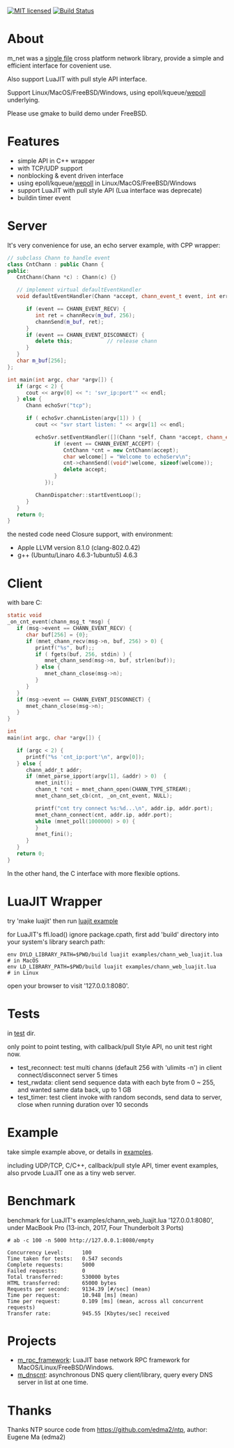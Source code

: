 
[![MIT licensed][1]][2]  [![Build Status][3]][4]


[1]: https://img.shields.io/badge/license-MIT-blue.svg
[2]: LICENSE

[3]: https://travis-ci.org/lalawue/m_net.svg?branch=master
[4]: https://travis-ci.org/lalawue/m_net



# About

m_net was a  [single file](https://github.com/lalawue/m_net/blob/master/src/mnet_core.c) cross platform network library, provide a simple and efficient interface for covenient use.

Also support LuaJIT with pull style API interface.

Support Linux/MacOS/FreeBSD/Windows, using epoll/kqueue/[wepoll](https://github.com/piscisaureus/wepoll) underlying.

Please use gmake to build demo under FreeBSD.



# Features

- simple API in C++ wrapper
- with TCP/UDP support
- nonblocking & event driven interface
- using epoll/kqueue/[wepoll](https://github.com/piscisaureus/wepoll) in Linux/MacOS/FreeBSD/Windows
- support LuaJIT with pull style API (Lua interface was deprecate)
- buildin timer event



# Server 

It's very convenience for use, an echo server example, with CPP wrapper:

```cpp
// subclass Chann to handle event
class CntChann : public Chann {
public:
   CntChann(Chann *c) : Chann(c) {}

   // implement virtual defaultEventHandler
   void defaultEventHandler(Chann *accept, chann_event_t event, int err) {

      if (event == CHANN_EVENT_RECV) {
         int ret = channRecv(m_buf, 256);
         channSend(m_buf, ret);
      }
      if (event == CHANN_EVENT_DISCONNECT) {
         delete this;           // release chann
      }
   }
   char m_buf[256];
};

int main(int argc, char *argv[]) {
   if (argc < 2) {
      cout << argv[0] << ": 'svr_ip:port'" << endl;
   } else {
      Chann echoSvr("tcp");

      if ( echoSvr.channListen(argv[1]) ) {
         cout << "svr start listen: " << argv[1] << endl;

         echoSvr.setEventHandler([](Chann *self, Chann *accept, chann_event_t event, int err) {
               if (event == CHANN_EVENT_ACCEPT) {
                  CntChann *cnt = new CntChann(accept);
                  char welcome[] = "Welcome to echoServ\n";
                  cnt->channSend((void*)welcome, sizeof(welcome));
                  delete accept;
               }
            });

         ChannDispatcher::startEventLoop();
      }
   }
   return 0;
}
```

the nested code need Closure support, with environment:

- Apple LLVM version 8.1.0 (clang-802.0.42)
- g++ (Ubuntu/Linaro 4.6.3-1ubuntu5) 4.6.3



# Client

with bare C:

```c
static void
_on_cnt_event(chann_msg_t *msg) {
   if (msg->event == CHANN_EVENT_RECV) {
      char buf[256] = {0};
      if (mnet_chann_recv(msg->n, buf, 256) > 0) {
         printf("%s", buf);;
         if ( fgets(buf, 256, stdin) ) {
            mnet_chann_send(msg->n, buf, strlen(buf));
         } else {
            mnet_chann_close(msg->n);
         }
      }
   }
   if (msg->event == CHANN_EVENT_DISCONNECT) {
      mnet_chann_close(msg->n);
   }
}

int
main(int argc, char *argv[]) {

   if (argc < 2) {
      printf("%s 'cnt_ip:port'\n", argv[0]);
   } else {
      chann_addr_t addr;
      if (mnet_parse_ipport(argv[1], &addr) > 0)  {
         mnet_init();
         chann_t *cnt = mnet_chann_open(CHANN_TYPE_STREAM);
         mnet_chann_set_cb(cnt, _on_cnt_event, NULL);

         printf("cnt try connect %s:%d...\n", addr.ip, addr.port);
         mnet_chann_connect(cnt, addr.ip, addr.port);
         while (mnet_poll(1000000) > 0) {
         }
         mnet_fini();
      }
   }
   return 0;
}
```

In the other hand, the C interface with more flexible options.



# LuaJIT Wrapper

try 'make luajit' then run [luajit example](https://github.com/lalawue/m_net/blob/master/examples/chann_web_luajit.lua)

for LuaJIT's ffi.load() ignore package.cpath, first add 'build' directory into your system's library search path:

```
env DYLD_LIBRARY_PATH=$PWD/build luajit examples/chann_web_luajit.lua   # in MacOS
env LD_LIBRARY_PATH=$PWD/build luajit examples/chann_web_luajit.lua     # in Linux
```

open your browser to visit '127.0.0.1:8080'.



# Tests

in [test](https://github.com/lalawue/m_net/tree/master/test) dir.

only point to point testing, with callback/pull Style API, no unit test right now.

- test_reconnect: test multi channs (default 256 with 'ulimits -n') in client connect/disconnect server 5 times
- test_rwdata: client send sequence data with each byte from 0 ~ 255, and wanted same data back, up to 1 GB
- test_timer: test client invoke with random seconds, send data to server, close when running duration over 10 seconds


# Example

take simple example above, or details in [examples](https://github.com/lalawue/m_net/tree/master/examples).

including UDP/TCP, C/C++, callback/pull style API, timer event examples, also prvode LuaJIT one as a tiny web server.




# Benchmark

benchmark for LuaJIT's examples/chann_web_luajit.lua '127.0.0.1:8080', under MacBook Pro (13-inch, 2017, Four Thunderbolt 3 Ports)

```
# ab -c 100 -n 5000 http://127.0.0.1:8080/empty

Concurrency Level:      100
Time taken for tests:   0.547 seconds
Complete requests:      5000
Failed requests:        0
Total transferred:      530000 bytes
HTML transferred:       65000 bytes
Requests per second:    9134.39 [#/sec] (mean)
Time per request:       10.948 [ms] (mean)
Time per request:       0.109 [ms] (mean, across all concurrent requests)
Transfer rate:          945.55 [Kbytes/sec] received
```



# Projects

- [m_rpc_framework](https://github.com/lalawue/m_rpc_framework): LuaJIT base network RPC framework for MacOS/Linux/FreeBSD/Windows.
- [m_dnscnt](https://github.com/lalawue/m_dnscnt): asynchronous DNS query client/library, query every DNS server in list at one time.



# Thanks

Thanks NTP source code from https://github.com/edma2/ntp, author: Eugene Ma (edma2)

